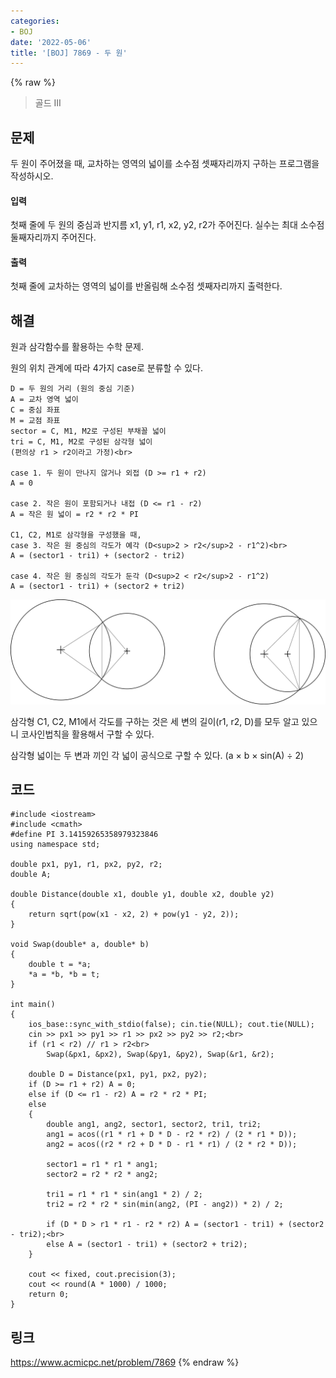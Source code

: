 ```yaml
---
categories:
- BOJ
date: '2022-05-06'
title: '[BOJ] 7869 - 두 원'
---
```


{% raw %}
> 골드 III<br>

## 문제
두 원이 주어졌을 때, 교차하는 영역의 넓이를 소수점 셋째자리까지 구하는 프로그램을 작성하시오.

#### 입력
첫째 줄에 두 원의 중심과 반지름 x1, y1, r1, x2, y2, r2가 주어진다. 실수는 최대 소수점 둘째자리까지 주어진다.

#### 출력
첫째 줄에 교차하는 영역의 넓이를 반올림해 소수점 셋째자리까지 출력한다.

## 해결
원과 삼각함수를 활용하는 수학 문제.

원의 위치 관계에 따라 4가지 case로 분류할 수 있다.
```
D = 두 원의 거리 (원의 중심 기준)
A = 교차 영역 넓이
C = 중심 좌표
M = 교점 좌표
sector = C, M1, M2로 구성된 부채꼴 넓이
tri = C, M1, M2로 구성된 삼각형 넓이
(편의상 r1 > r2이라고 가정)<br>

case 1. 두 원이 만나지 않거나 외접 (D >= r1 + r2)
A = 0

case 2. 작은 원이 포함되거나 내접 (D <= r1 - r2)
A = 작은 원 넓이 = r2 * r2 * PI

C1, C2, M1로 삼각형을 구성했을 때,
case 3. 작은 원 중심의 각도가 예각 (D<sup>2 > r2</sup>2 - r1^2)<br>
A = (sector1 - tri1) + (sector2 - tri2)

case 4. 작은 원 중심의 각도가 둔각 (D<sup>2 < r2</sup>2 - r1^2)
A = (sector1 - tri1) + (sector2 + tri2)
```

![](images/7869-두원.png "")

삼각형 C1, C2, M1에서 각도를 구하는 것은 세 변의 길이(r1, r2, D)를 모두 알고 있으니 코사인법칙을 활용해서 구할 수 있다.

삼각형 넓이는 두 변과 끼인 각 넓이 공식으로 구할 수 있다. (a × b × sin(A) ÷ 2)

## 코드
```
#include <iostream>
#include <cmath>
#define PI 3.14159265358979323846
using namespace std;

double px1, py1, r1, px2, py2, r2;
double A;

double Distance(double x1, double y1, double x2, double y2)
{
	return sqrt(pow(x1 - x2, 2) + pow(y1 - y2, 2));
}

void Swap(double* a, double* b)
{
	double t = *a;
	*a = *b, *b = t;
}

int main()
{
	ios_base::sync_with_stdio(false); cin.tie(NULL); cout.tie(NULL);
	cin >> px1 >> py1 >> r1 >> px2 >> py2 >> r2;<br>
	if (r1 < r2) // r1 > r2<br>
		Swap(&px1, &px2), Swap(&py1, &py2), Swap(&r1, &r2);

	double D = Distance(px1, py1, px2, py2);
	if (D >= r1 + r2) A = 0;
	else if (D <= r1 - r2) A = r2 * r2 * PI;
	else
	{
		double ang1, ang2, sector1, sector2, tri1, tri2;
		ang1 = acos((r1 * r1 + D * D - r2 * r2) / (2 * r1 * D));
		ang2 = acos((r2 * r2 + D * D - r1 * r1) / (2 * r2 * D));

		sector1 = r1 * r1 * ang1;
		sector2 = r2 * r2 * ang2;
		
		tri1 = r1 * r1 * sin(ang1 * 2) / 2;
		tri2 = r2 * r2 * sin(min(ang2, (PI - ang2)) * 2) / 2;

		if (D * D > r1 * r1 - r2 * r2) A = (sector1 - tri1) + (sector2 - tri2);<br>
		else A = (sector1 - tri1) + (sector2 + tri2);
	}

	cout << fixed, cout.precision(3);
	cout << round(A * 1000) / 1000;
	return 0;
}
```

## 링크
https://www.acmicpc.net/problem/7869
{% endraw %}
